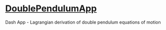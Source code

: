 # [DoublePendulumApp](https://double-pendulum-dbd9c9702654.herokuapp.com)
 Dash App - Lagrangian derivation of double pendulum equations of motion
